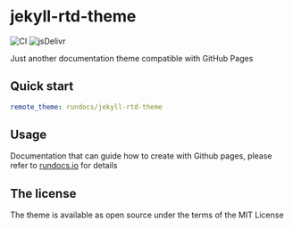# jekyll-rtd-theme

![CI](https://github.com/rundocs/jekyll-rtd-theme/workflows/CI/badge.svg?branch=develop)
![jsDelivr](https://data.jsdelivr.com/v1/package/gh/rundocs/jekyll-rtd-theme/badge)

Just another documentation theme compatible with GitHub Pages

## Quick start

```yml
remote_theme: rundocs/jekyll-rtd-theme
```

## Usage

Documentation that can guide how to create with Github pages, please refer to [rundocs.io](https://rundocs.io) for details


## The license

The theme is available as open source under the terms of the MIT License
